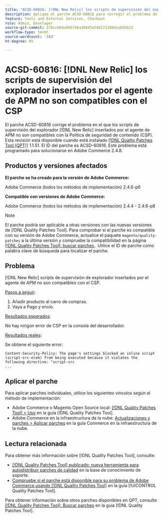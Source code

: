 ```yaml
---
title: "ACSD-60816: [!DNL New Relic] los scripts de supervisión del explorador insertados por el agente de APM no son compatibles con el CSP"
description: Aplique el parche ACSD-60816 para corregir el problema de Adobe Commerce en el que los  [!DNL New Relic] scripts de supervisión del explorador insertados por el agente de APM no son compatibles con la Política de seguridad de contenido (CSP), lo que impide su ejecución.
feature: Tools and External Services, Checkout
role: Admin, Developer
source-git-commit: 278cc668a9d6746a38845e54d173260e1a65bb22
workflow-type: tm+mt
source-wordcount: '343'
ht-degree: 0%

---
```


# ACSD-60816: [!DNL New Relic] los scripts de supervisión del explorador insertados por el agente de APM no son compatibles con el CSP

El parche ACSD-60816 corrige el problema en el que los scripts de supervisión del explorador [!DNL New Relic] insertados por el agente de APM no son compatibles con la Política de seguridad de contenido (CSP). Esta revisión está disponible cuando está instalado [[!DNL Quality Patches Tool (QPT)]](https://experienceleague.adobe.com/en/docs/commerce-knowledge-base/kb/announcements/commerce-announcements/magento-quality-patches-released-new-tool-to-self-serve-quality-patches) 1.1.51. El ID del parche es ACSD-60816. Este problema está programado para solucionarse en Adobe Commerce 2.4.8.

## Productos y versiones afectados

**El parche se ha creado para la versión de Adobe Commerce:**

Adobe Commerce (todos los métodos de implementación) 2.4.6-p6

**Compatible con versiones de Adobe Commerce:**

Adobe Commerce (todos los métodos de implementación) 2.4.4 - 2.4.6-p8

>[!NOTE]
>
>El parche podría ser aplicable a otras versiones con las nuevas versiones de [!DNL Quality Patches Tool]. Para comprobar si el parche es compatible con su versión de Adobe Commerce, actualice el paquete `magento/quality-patches` a la última versión y compruebe la compatibilidad en la página [[!DNL Quality Patches Tool]: buscar parches ](https://experienceleague.adobe.com/tools/commerce-quality-patches/index.html). Utilice el ID de parche como palabra clave de búsqueda para localizar el parche.

## Problema

[!DNL New Relic] scripts de supervisión de explorador insertados por el agente de APM no son compatibles con el CSP.

<u>Pasos a seguir</u>:

1. Añadir producto al carro de compras.
1. Vaya a Pago y envío.

<u>Resultados esperados</u>:

No hay ningún error de CSP en la consola del desarrollador.

<u>Resultados reales</u>:

Se obtiene el siguiente error:

```
Content-Security-Policy: The page's settings blocked an inline script (script-src-elem) from being executed because it violates the following directive: "script-src 
...
```

## Aplicar el parche

Para aplicar parches individuales, utilice los siguientes vínculos según el método de implementación:

* Adobe Commerce o Magento Open Source local: [[!DNL Quality Patches Tool] > Uso](/help/tools/quality-patches-tool/usage.md) en la guía [!DNL Quality Patches Tool].
* Adobe Commerce en la infraestructura de la nube: [Actualizaciones y parches > Aplicar parches](https://experienceleague.adobe.com/docs/commerce-cloud-service/user-guide/develop/upgrade/apply-patches.html) en la guía Commerce en la infraestructura de la nube.

## Lectura relacionada

Para obtener más información sobre [!DNL Quality Patches Tool], consulte:

* [[!DNL Quality Patches Tool] publicado: nueva herramienta para autodistribuir parches de calidad](https://experienceleague.adobe.com/en/docs/commerce-knowledge-base/kb/announcements/commerce-announcements/magento-quality-patches-released-new-tool-to-self-serve-quality-patches) en la base de conocimiento de soporte.
* [Compruebe si el parche está disponible para su problema de Adobe Commerce usando [!DNL Quality Patches Tool]](/help/tools/quality-patches-tool/patches-available-in-qpt/check-patch-for-magento-issue-with-magento-quality-patches.md) en la guía [!UICONTROL Quality Patches Tool].


Para obtener información sobre otros parches disponibles en QPT, consulte [[!DNL Quality Patches Tool]: Buscar parches](https://experienceleague.adobe.com/tools/commerce-quality-patches/index.html) en la guía [!DNL Quality Patches Tool].
